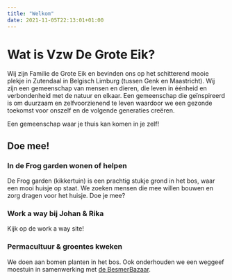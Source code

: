 ```yaml
---
title: "Welkom"
date: 2021-11-05T22:13:01+01:00
---
```

# Wat is Vzw De Grote Eik?

Wij zijn Familie de Grote Eik en bevinden ons op het schitterend mooie plekje
in Zutendaal in Belgisch Limburg (tussen Genk en Maastricht). Wij zijn een
gemeenschap van mensen en dieren, die leven in éénheid en verbondenheid met de
natuur en elkaar. Een gemeenschap die geïnspireerd is om duurzaam en
zelfvoorzienend te leven waardoor we een gezonde toekomst voor onszelf en de
volgende generaties creëren.

Een gemeenschap waar je thuis kan komen in je zelf!

## Doe mee!

### In de Frog garden wonen of helpen
De Frog garden (kikkertuin) is een prachtig stukje grond in het bos, waar
een mooi huisje op staat. We zoeken mensen die mee willen bouwen en zorg
dragen voor het huisje. Doe je mee?

### Work a way bij Johan & Rika
Kijk op de work a way site!

### Permacultuur & groentes kweken
We doen aan bomen planten in het bos. Ook onderhouden we een
weggeef moestuin in samenwerking met [de BesmerBazaar](http://www.facebook.com/besmerbazaar).

